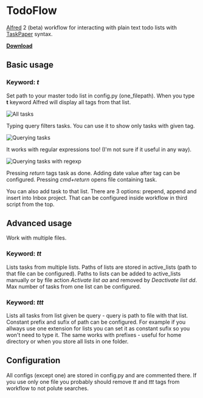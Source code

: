 # TodoFlow

[Alfred][] 2 (beta) workflow for interacting with plain text todo lists with [TaskPaper][] syntax.


**[Download][]**

## Basic usage


### Keyword: *t*

Set path to your master todo list in config.py (one_filepath). When you type **t** keyword Alfred will display all tags from that list.

![All tasks][basic]

Typing query filters tasks. You can use it to show only tasks with given tag.

![Querying tasks][query]

It works with regular expressions too! (I'm not sure if it useful in any way).

![Querying tasks with regexp][regexp]

Pressing *return* tags task as done.
Adding date value after tag can be configured.
Pressing *cmd+return* opens file containing task.

You can also add task to that list. There are 3 options: prepend, append and insert into Inbox project. That can be configured inside workflow in third script from the top.

## Advanced usage

Work with multiple files.

### Keyword: *tt*

Lists tasks from multiple lists.
Paths of lists are stored in active_lists (path to that file can be configured).
Paths to lists can be added to active_lists manually or by file action *Activate list aa* and removed by *Deactivate list dd*.
Max number of tasks from one list can be configured.

### Keyword: *ttt*    

Lists all tasks from list given be query - query is path to file with that list. Constant prefix and sufix of path can be configured.
For example if you allways use one extension for lists you can
set it as constant sufix so you won't need to type it. The same works with prefixes - useful for home directory or when you store all lists in one folder.

## Configuration

All configs (except one) are stored in config.py and are commented there. If you use only one file you probably should remove *tt* and *ttt* tags from workflow to not polute searches.

[Alfred]: http://www.alfredapp.com
[TaskPaper]: http://www.hogbaysoftware.com/products/taskpaper
[basic]: http://bvsc.nazwa.pl/img/TodoFlow/basic.png
[query]: http://bvsc.nazwa.pl/img/TodoFlow/query.png
[regexp]: http://bvsc.nazwa.pl/img/TodoFlow/regexp.png
[Download]: https://github.com/bevesce/TodoFlow/raw/master/TodoFlow.alfredworkflow
